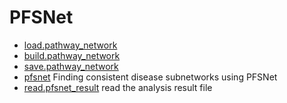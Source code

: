 # PFSNet



+ [load.pathway_network](PFSNet/load.pathway_network.1) 
+ [build.pathway_network](PFSNet/build.pathway_network.1) 
+ [save.pathway_network](PFSNet/save.pathway_network.1) 
+ [pfsnet](PFSNet/pfsnet.1) Finding consistent disease subnetworks using PFSNet
+ [read.pfsnet_result](PFSNet/read.pfsnet_result.1) read the analysis result file
